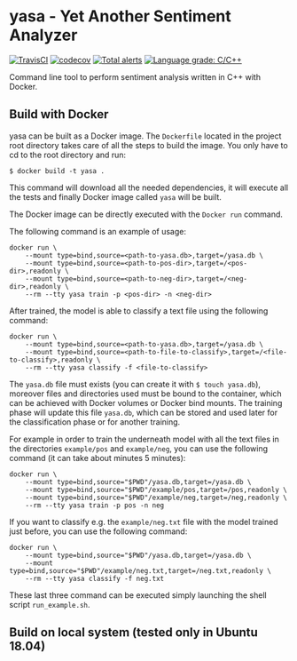 # yasa - Yet Another Sentiment Analyzer

[![TravisCI](https://travis-ci.org/ceccoemi/yasa.svg?branch=master)](https://travis-ci.org/ceccoemi/yasa)
[![codecov](https://codecov.io/gh/ceccoemi/yasa/branch/master/graph/badge.svg)](https://codecov.io/gh/ceccoemi/yasa)
[![Total alerts](https://img.shields.io/lgtm/alerts/g/ceccoemi/yasa.svg?logo=lgtm&logoWidth=18)](https://lgtm.com/projects/g/ceccoemi/yasa/alerts/)
[![Language grade: C/C++](https://img.shields.io/lgtm/grade/cpp/g/ceccoemi/yasa.svg?logo=lgtm&logoWidth=18)](https://lgtm.com/projects/g/ceccoemi/yasa/context:cpp)

Command line tool to perform sentiment analysis written in C++ with Docker.

## Build with Docker

yasa can be built as a Docker image. The `Dockerfile` located in the project root directory takes care of all the steps to build the image. You only have to cd to the root directory and run:

    $ docker build -t yasa .

This command will download all the needed dependencies, it will execute all the tests and finally Docker image called `yasa` will be built.

The Docker image can be directly executed with the `Docker run` command.

The following command is an example of usage:

    docker run \
        --mount type=bind,source=<path-to-yasa.db>,target=/yasa.db \
        --mount type=bind,source=<path-to-pos-dir>,target=/<pos-dir>,readonly \
        --mount type=bind,source=<path-to-neg-dir>,target=/<neg-dir>,readonly \
        --rm --tty yasa train -p <pos-dir> -n <neg-dir>

After trained, the model is able to classify a text file using the following command:

    docker run \
        --mount type=bind,source=<path-to-yasa.db>,target=/yasa.db \
        --mount type=bind,source=<path-to-file-to-classify>,target=/<file-to-classify>,readonly \
        --rm --tty yasa classify -f <file-to-classify>

The `yasa.db` file must exists (you can create it with `$ touch yasa.db`), moreover files and directories used must be bound to the container, which can be achieved with Docker volumes or Docker bind mounts. The training phase will update this file `yasa.db`, which can be stored and used later for the classification phase or for another training.

For example in order to train the underneath model with all the text files in the directories `example/pos` and `example/neg`, you can use the following command (it can take about minutes 5 minutes):

    docker run \
        --mount type=bind,source="$PWD"/yasa.db,target=/yasa.db \
        --mount type=bind,source="$PWD"/example/pos,target=/pos,readonly \
        --mount type=bind,source="$PWD"/example/neg,target=/neg,readonly \
        --rm --tty yasa train -p pos -n neg

If you want to classify e.g. the `example/neg.txt` file with the model trained just before, you can use the following command:

    docker run \
        --mount type=bind,source="$PWD"/yasa.db,target=/yasa.db \
        --mount type=bind,source="$PWD"/example/neg.txt,target=/neg.txt,readonly \
        --rm --tty yasa classify -f neg.txt

These last three command can be executed simply launching the shell script `run_example.sh`.

## Build on local system (tested only in Ubuntu 18.04)
